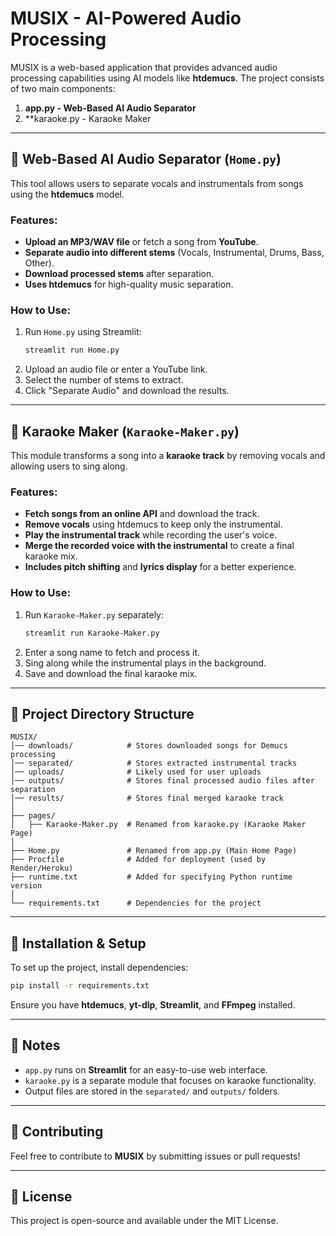 # MUSIX - AI-Powered Audio Processing

MUSIX is a web-based application that provides advanced audio processing capabilities using AI models like **htdemucs**. The project consists of two main components:

1. **app.py - Web-Based AI Audio Separator**
2. **karaoke.py - Karaoke Maker

---

## 🎵 Web-Based AI Audio Separator (`Home.py`)
This tool allows users to separate vocals and instrumentals from songs using the **htdemucs** model.

### Features:
- **Upload an MP3/WAV file** or fetch a song from **YouTube**.
- **Separate audio into different stems** (Vocals, Instrumental, Drums, Bass, Other).
- **Download processed stems** after separation.
- **Uses htdemucs** for high-quality music separation.

### How to Use:
1. Run `Home.py` using Streamlit:
   ```bash
   streamlit run Home.py
   ```
2. Upload an audio file or enter a YouTube link.
3. Select the number of stems to extract.
4. Click "Separate Audio" and download the results.

---

## 🎤 Karaoke Maker (`Karaoke-Maker.py`)
This module transforms a song into a **karaoke track** by removing vocals and allowing users to sing along.

### Features:
- **Fetch songs from an online API** and download the track.
- **Remove vocals** using htdemucs to keep only the instrumental.
- **Play the instrumental track** while recording the user's voice.
- **Merge the recorded voice with the instrumental** to create a final karaoke mix.
- **Includes pitch shifting** and **lyrics display** for a better experience.

### How to Use:
1. Run `Karaoke-Maker.py` separately:
   ```bash
   streamlit run Karaoke-Maker.py
   ```
2. Enter a song name to fetch and process it.
3. Sing along while the instrumental plays in the background.
4. Save and download the final karaoke mix.

---

## 📂 Project Directory Structure
```
MUSIX/  
│── downloads/            # Stores downloaded songs for Demucs processing  
│── separated/            # Stores extracted instrumental tracks  
│── uploads/              # Likely used for user uploads  
│── outputs/              # Stores final processed audio files after separation  
│── results/              # Stores final merged karaoke track  
│  
├── pages/  
│   ├── Karaoke-Maker.py  # Renamed from karaoke.py (Karaoke Maker Page)  
│  
├── Home.py               # Renamed from app.py (Main Home Page)  
├── Procfile              # Added for deployment (used by Render/Heroku)  
├── runtime.txt           # Added for specifying Python runtime version  
│  
└── requirements.txt      # Dependencies for the project  
```

---

## 🚀 Installation & Setup
To set up the project, install dependencies:
```bash
pip install -r requirements.txt
```

Ensure you have **htdemucs**, **yt-dlp**, **Streamlit**, and **FFmpeg** installed.

---

## 📌 Notes
- `app.py` runs on **Streamlit** for an easy-to-use web interface.
- `karaoke.py` is a separate module that focuses on karaoke functionality.
- Output files are stored in the `separated/` and `outputs/` folders.

---

## 🌟 Contributing
Feel free to contribute to **MUSIX** by submitting issues or pull requests!

---

## 📜 License
This project is open-source and available under the MIT License.

